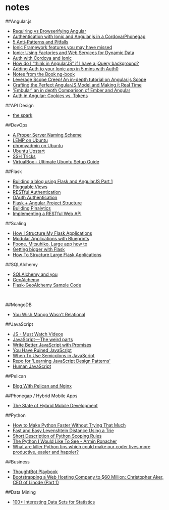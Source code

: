 notes
=====

##Angular.js
 * [Requiring vs Browserifying Angular](http://developer.telerik.com/featured/requiring-vs-browerifying-angular/)
 * [Authentication with Ionic and Angular.js in a Cordova/Phonegap](http://www.kdmooreconsulting.com/blogs/authentication-with-ionic-and-angular-js-in-a-cordovaphonegap-mobile-web-application/)
 * [5 Anti-Patterns and Pitfalls](http://nathanleclaire.com/blog/2014/04/19/5-angularjs-antipatterns-and-pitfalls/)
 * [Ionic Framework features you may have missed](http://julienrenaux.fr/2014/05/09/ionic-framework-features-you-may-have-missed/)
 * [Ionic: Using Factories and Web Services for Dynamic Data](http://mcgivery.com/ionic-using-factories-and-web-services-for-dynamic-data/)
 * [Auth with Cordova and Ionic](http://www.kdmooreconsulting.com/blogs/authentication-with-ionic-and-angular-js-in-a-cordovaphonegap-mobile-web-application/)
 * [How do I “think in AngularJS” if I have a jQuery background?](http://stackoverflow.com/questions/14994391/how-do-i-think-in-angularjs-if-i-have-a-jquery-background)
 * [Adding Auth to your Ionic app in 5 mins with Auth0](http://ionicframework.com/blog/authentication-in-ionic/)
 * [Notes from the Book ng-book](https://gist.github.com/dwayne/8686841)
 * [Leverage Scope Creep! An in-depth tutorial on Angular.js Scope](http://modernweb.com/2014/07/14/leverage-scope-creep-depth-tutorial-angular-js-scope/?utm_source=javascriptweekly&utm_medium=email)
 * [Crafting the Perfect AngularJS Model and Making it Real Time](https://www.youtube.com/watch?v=lHbWRFpbma4)
 * ['Embular' an in depth Comparison of Ember and Angular](http://www.benlesh.com/2014/04/embular-part-1-comparing-ember-and.html)
 * [Auth in Angular: Cookies vs. Tokens](https://auth0.com/blog/2014/01/07/angularjs-authentication-with-cookies-vs-token/)

##API Design
 * [the spark](http://www.ics.uci.edu/~fielding/pubs/dissertation/top.htm)

##DevOps
 * [A Proper Server Naming Scheme](http://mnx.io/blog/a-proper-server-naming-scheme/)
 * [LEMP on Ubuntu](https://www.digitalocean.com/community/tutorials/how-to-install-linux-nginx-mysql-php-lemp-stack-on-ubuntu-14-04)
 * [phpmyadmin on Ubuntu](https://www.digitalocean.com/community/tutorials/how-to-install-and-secure-phpmyadmin-with-nginx-on-an-ubuntu-14-04-server)
 * [Ubuntu Upstart](http://upstart.ubuntu.com/)
 * [SSH Tricks](https://serversforhackers.com/ssh-tricks/)
 * [VirtualBox - Ultimate Ubuntu Setup Guide](http://www.lecloud.net/post/52224625343/the-ultimate-setup-guide-ubuntu-13-04-in)


##Flask
 * [Building a blog using Flask and AngularJS Part 1](http://blog.john.mayonvolcanosoftware.com/building-a-blog-using-flask-and-angularjs-part-1/)
 * [Pluggable Views](http://flask.pocoo.org/docs/0.10/views/)
 * [RESTful Authentication](http://blog.miguelgrinberg.com/post/restful-authentication-with-flask)
 * [OAuth Authentication](http://blog.miguelgrinberg.com/post/oauth-authentication-with-flask)
 * [Flask + Angular Project Structure](http://stackoverflow.com/a/15144980/938865)
 * [Building Pinalytics](http://engineering.pinterest.com/post/104418761649/building-pinalytics-pinterests-data-analytics)
 * [Implementing a RESTful Web API](http://blog.luisrei.com/articles/flaskrest.html)


##Scaling
 * [How I Structure My Flask Applications](http://mattupstate.com/python/2013/06/26/how-i-structure-my-flask-applications.html) <br>
 * [Modular Applications with Blueprints](http://flask.pocoo.org/docs/blueprints/##blueprints) <br>
 * [Fbone, Mitsuhiko, Large app how to](https://github.com/mitsuhiko/flask/wiki/Large-app-how-to) <br>
 * [Getting bigger with Flask](http://maximebf.com/blog/2012/11/getting-bigger-with-flask/##.U8S0Oo1dVoj) <br>
 * [How To Structure Large Flask Applications](https://www.digitalocean.com/community/tutorials/how-to-structure-large-flask-applications)<br>

##SQLAlchemy
 * [SQLAlchemy and you](http://lucumr.pocoo.org/2011/7/19/sqlachemy-and-you/)
 * [GeoAlchemy](http://geoalchemy-2.readthedocs.org/en/0.2.4/)
 * [Flask-GeoAlchemy Sample Code](http://stackoverflow.com/questions/4069595/flask-with-geoalchemy-sample-code)
<br>

##MongoDB
 * [You Wish Mongo Wasn't Relational](http://seanhess.github.io/2012/02/01/mongodb_relational.html)


##JavaScript
 * [JS - Must Watch Videos](https://github.com/bolshchikov/js-must-watch)
 * [JavaScript — The weird parts](https://medium.com/@daffl/javascript-the-weird-parts-8ff3da55798e)
 * [Write Better JavaScript with Promises](http://davidwalsh.name/write-javascript-promises)
 * [You Have Ruined JavaScript](http://codeofrob.com/entries/you-have-ruined-javascript.html)
 * [When To Use Semicolons in JavaScript](http://www.choskim.me/when-to-use-semicolons-in-javascript/)
 * [Repo for 'Learning JavaScript Design Patterns'](https://github.com/addyosmani/essential-js-design-patterns)
 * [Human JavaScript](http://read.humanjavascript.com/ch01-introduction.html)

##Pelican
 * [Blog With Pelican and Nginx](http://michael.lustfield.net/nginx/blog-with-pelican-and-nginx)

##Phonegap / Hybrid Mobile Apps
 * [The State of Hybrid Mobile Development](http://developer.telerik.com/featured/the-state-of-hybrid-mobile-development/)


##Python
 * [How to Make Python Faster Without Trying That Much](http://lukauskas.co.uk/articles/2014/02/12/how-to-make-python-faster-without-trying-that-much/)
 * [Fast and Easy Levenshtein Distance Using a Trie](http://stevehanov.ca/blog/index.php?id=114)
 * [Short Description of Python Scoping Rules](http://stackoverflow.com/questions/291978/short-description-of-python-scoping-rules)
 * [The Python I Would Like To See - Armin Ronacher](http://lucumr.pocoo.org/2014/8/16/the-python-i-would-like-to-see/)
 * [What are killer Python tips which could make our coder lives more productive, easier and happier?](http://www.quora.com/What-are-killer-Python-tips-which-could-make-our-coder-lives-more-productive-easier-and-happier)


##Business
 * [ThoughtBot Playbook](http://playbook.thoughtbot.com/)
 * [Bootstrapping a Web Hosting Company to $60 Million: Christopher Aker, CEO of Linode (Part 1)](http://www.sramanamitra.com/2014/07/08/bootstrapping-a-web-hosting-company-to-60-million-christopher-aker-ceo-of-linode-part-1/?utm_source=feedburner&utm_medium=feed&utm_campaign=Feed%3A+sramanamitra+%28Sramana+Mitra+on+Strategy%29)

##Data Mining
 * [100+ Interesting Data Sets for Statistics](http://rs.io/100-interesting-data-sets-for-statistics/)
